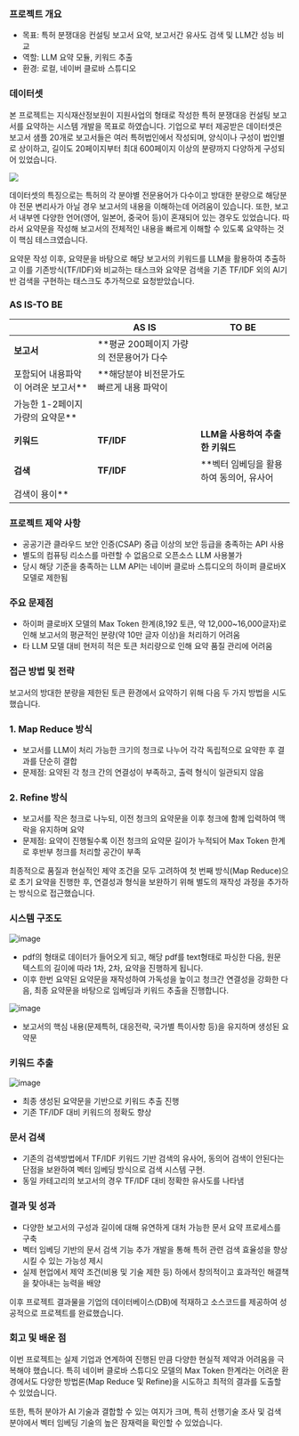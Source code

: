 ### 프로젝트 개요

- 목표: 특허 분쟁대응 컨설팅 보고서 요약, 보고서간 유사도 검색 및 LLM간 성능 비교
- 역할: LLM 요약 모듈, 키워드 추출
- 환경: 로컬, 네이버 클로바 스튜디오

### 데이터셋

본 프로젝트는 지식재산정보원이 지원사업의 형태로 작성한 특허 분쟁대응 컨설팅 보고서를 요약하는 시스템 개발을 목표로 하였습니다. 기업으로 부터 제공받은 데이터셋은 보고서 샘플 20개로 보고서들은 여러 특허법인에서 작성되며, 양식이나 구성이 법인별로 상이하고, 길이도 20페이지부터 최대 600페이지 이상의 분량까지 다양하게 구성되어 있었습니다.

![](https://postfiles.pstatic.net/MjAyNTAyMDhfMTU1/MDAxNzM5MDE1MzYzMjU1.Q6Pi_UGtdlFnkGu_TnxhfYKZHUF2uS8lzMXcVUvgXHsg.qH9Tv1zWYRnzcPBJi5Vv9LrPdZ0cTGYJeQdkF7hHyPYg.PNG/image.png?type=w966)

데이터셋의 특징으로는 특허의 각 분야별 전문용어가 다수이고 방대한 분량으로 해당분야 전문 변리사가 아닐 경우 보고서의 내용을 이해하는데 어려움이 있습니다. 또한, 보고서 내부엔 다양한 언어(영어, 일본어, 중국어 등)이 혼재되어 있는 경우도 있었습니다. 따라서 요약문을 작성해 보고서의 전체적인 내용을 빠르게 이해할 수 있도록 요약하는 것이 핵심 테스크였습니다.

요약문 작성 이후, 요약문을 바탕으로 해당 보고서의 키워드를 LLM을 활용하여 추출하고 이를 기존방식(TF/IDF)와 비교하는 태스크와 요약문 검색을 기존 TF/IDF 외의 AI기반 검색을 구현하는 태스크도 추가적으로 요청받았습니다.

### AS IS-TO BE

|  | **AS IS** | **TO BE** |
| --- | --- | --- |
| **보고서** | **평균 200페이지 가량의 전문용어가 다수 
포함되어 내용파악이 어려운 보고서** | **해당분야 비전문가도 빠르게 내용 파악이
가능한 1-2페이지 가량의 요약문** |
| **키워드** | **TF/IDF** | **LLM을 사용하여 추출한 키워드** |
| **검색** | **TF/IDF** | **벡터 임베딩을 활용하여 동의어, 유사어
검색이 용이** |

### 프로젝트 제약 사항

- 공공기관 클라우드 보안 인증(CSAP) 중급 이상의 보안 등급을 충족하는 API 사용
- 별도의 컴퓨팅 리소스를 마련할 수 없음으로 오픈소스 LLM 사용불가
- 당시 해당 기준을 충족하는 LLM API는 네이버 클로바 스튜디오의 하이퍼 클로바X 모델로 제한됨

### 주요 문제점

- 하이퍼 클로바X 모델의 Max Token 한계(8,192 토큰, 약 12,000~16,000글자)로 인해 보고서의 평균적인 분량(약 10만 글자 이상)을 처리하기 어려움
- 타 LLM 모델 대비 현저히 적은 토큰 처리량으로 인해 요약 품질 관리에 어려움

### 접근 방법 및 전략

보고서의 방대한 분량을 제한된 토큰 환경에서 요약하기 위해 다음 두 가지 방법을 시도했습니다.

### 1. Map Reduce 방식

- 보고서를 LLM이 처리 가능한 크기의 청크로 나누어 각각 독립적으로 요약한 후 결과를 단순히 결합
- 문제점: 요약된 각 청크 간의 연결성이 부족하고, 출력 형식이 일관되지 않음

### 2. Refine 방식

- 보고서를 작은 청크로 나누되, 이전 청크의 요약문을 이후 청크에 함께 입력하여 맥락을 유지하며 요약
- 문제점: 요약이 진행될수록 이전 청크의 요약문 길이가 누적되어 Max Token 한계로 후반부 청크를 처리할 공간이 부족

최종적으로 품질과 현실적인 제약 조건을 모두 고려하여 첫 번째 방식(Map Reduce)으로 초기 요약을 진행한 후, 연결성과 형식을 보완하기 위해 별도의 재작성 과정을 추가하는 방식으로 접근했습니다.

### 시스템 구조도

![image](https://github.com/user-attachments/assets/32395750-39f6-4592-8f48-0e6c4e2e34f3)


- pdf의 형태로 데이터가 들어오게 되고, 해당 pdf를 text형태로 파싱한 다음, 원문 텍스트의 길이에 따라 1차, 2차, 요약을 진행하게 됩니다.
- 이후 한번 요약된 요약문을 재작성하여 가독성을 높이고 청크간 연결성을 강화한 다음, 최종 요약문을 바탕으로 임베딩과 키워드 추출을 진행합니다.

![image](https://github.com/user-attachments/assets/c8d3adc0-9342-4352-bb26-befed85a734b)


- 보고서의 핵심 내용(문제특허, 대응전략, 국가별 특이사항 등)을 유지하며 생성된 요약문

### 키워드 추출

![image](https://github.com/user-attachments/assets/22510912-4f27-47b5-8585-15cb333d77d1)


- 최종 생성된 요약문을 기반으로 키워드 추출 진행
- 기존 TF/IDF 대비 키워드의 정확도 향상

### 문서 검색

- 기존의 검색방법에서 TF/IDF 키워드 기반 검색의 유사어, 동의어 검색이 안된다는 단점을 보완하여 벡터 임베딩 방식으로 검색 시스템 구현.
- 동일 카테고리의 보고서의 경우 TF/IDF 대비 정확한 유사도를 나타냄

### 결과 및 성과

- 다양한 보고서의 구성과 길이에 대해 유연하게 대처 가능한 문서 요약 프로세스를 구축
- 벡터 임베딩 기반의 문서 검색 기능 추가 개발을 통해 특허 관련 검색 효율성을 향상시킬 수 있는 가능성 제시
- 실제 현업에서 제약 조건(비용 및 기술 제한 등) 하에서 창의적이고 효과적인 해결책을 찾아내는 능력을 배양

이후 프로젝트 결과물을 기업의 데이터베이스(DB)에 적재하고 소스코드를 제공하여 성공적으로 프로젝트를 완료했습니다.

### 회고 및 배운 점

이번 프로젝트는 실제 기업과 연계하여 진행된 만큼 다양한 현실적 제약과 어려움을 극복해야 했습니다. 특히 네이버 클로바 스튜디오 모델의 Max Token 한계라는 어려운 환경에서도 다양한 방법론(Map Reduce 및 Refine)을 시도하고 최적의 결과를 도출할 수 있었습니다.

또한, 특허 분야가 AI 기술과 결합할 수 있는 여지가 크며, 특히 선행기술 조사 및 검색 분야에서 벡터 임베딩 기술의 높은 잠재력을 확인할 수 있었습니다.
